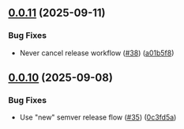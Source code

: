 ## [0.0.11](https://github.com/elastiflow/pipelines/compare/v0.0.10...v0.0.11) (2025-09-11)

### Bug Fixes

* Never cancel release workflow ([#38](https://github.com/elastiflow/pipelines/issues/38)) ([a01b5f8](https://github.com/elastiflow/pipelines/commit/a01b5f8afa3727121275ee8845482f904a626521))


## [0.0.10](https://github.com/elastiflow/pipelines/compare/v0.0.9...v0.0.10) (2025-09-08)

### Bug Fixes

* Use "new" semver release flow ([#35](https://github.com/elastiflow/pipelines/issues/35)) ([0c3fd5a](https://github.com/elastiflow/pipelines/commit/0c3fd5aa541046f9930e368ea1ea5a177309574c))
